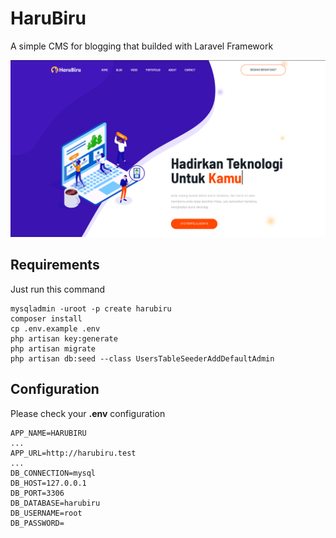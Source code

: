 # HaruBiru
A simple CMS for blogging that builded with Laravel Framework

<p align="center">
	<a name="top" href="https://github.com/anwareset/harubiru"><img src="https://github.com/anwareset/harubiru/raw/master/harubiru1.png"></a>
</p>

## Requirements
Just run this command
```text
mysqladmin -uroot -p create harubiru
composer install
cp .env.example .env
php artisan key:generate
php artisan migrate
php artisan db:seed --class UsersTableSeederAddDefaultAdmin
```

## Configuration
Please check your <b>.env</b> configuration
```text
APP_NAME=HARUBIRU
...
APP_URL=http://harubiru.test
...
DB_CONNECTION=mysql
DB_HOST=127.0.0.1
DB_PORT=3306
DB_DATABASE=harubiru
DB_USERNAME=root
DB_PASSWORD=
```
